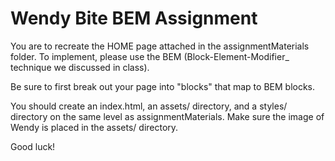 # Wendy Bite BEM Assignment

You are to recreate the HOME page attached in the assignmentMaterials folder. To implement, please use the BEM (Block-Element-Modifier_ technique we discussed in class).

Be sure to first break out your page into "blocks" that map to BEM blocks.

You should create an index.html, an assets/ directory, and a styles/ directory on the same level as assignmentMaterials. Make sure the image of Wendy is placed in the assets/ directory.

Good luck!
